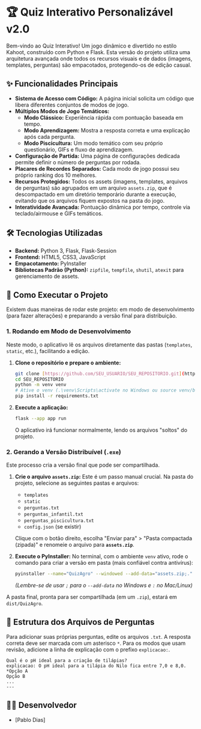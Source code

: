 # 🏆 Quiz Interativo Personalizável v2.0

Bem-vindo ao Quiz Interativo! Um jogo dinâmico e divertido no estilo Kahoot, construído com Python e Flask. Esta versão do projeto utiliza uma arquitetura avançada onde todos os recursos visuais e de dados (imagens, templates, perguntas) são empacotados, protegendo-os de edição casual.

## ✨ Funcionalidades Principais

* **Sistema de Acesso com Código:** A página inicial solicita um código que libera diferentes conjuntos de modos de jogo.
* **Múltiplos Modos de Jogo Temáticos:**
    * **Modo Clássico:** Experiência rápida com pontuação baseada em tempo.
    * **Modo Aprendizagem:** Mostra a resposta correta e uma explicação após cada pergunta.
    * **Modo Piscicultura:** Um modo temático com seu próprio questionário, GIFs e fluxo de aprendizagem.
* **Configuração de Partida:** Uma página de configurações dedicada permite definir o número de perguntas por rodada.
* **Placares de Recordes Separados:** Cada modo de jogo possui seu próprio ranking dos 10 melhores.
* **Recursos Protegidos:** Todos os assets (imagens, templates, arquivos de perguntas) são agrupados em um arquivo `assets.zip`, que é descompactado em um diretório temporário durante a execução, evitando que os arquivos fiquem expostos na pasta do jogo.
* **Interatividade Avançada:** Pontuação dinâmica por tempo, controle via teclado/airmouse e GIFs temáticos.

## 🛠️ Tecnologias Utilizadas

* **Backend:** Python 3, Flask, Flask-Session
* **Frontend:** HTML5, CSS3, JavaScript
* **Empacotamento:** PyInstaller
* **Bibliotecas Padrão (Python):** `zipfile`, `tempfile`, `shutil`, `atexit` para gerenciamento de assets.

## 🚀 Como Executar o Projeto

Existem duas maneiras de rodar este projeto: em modo de desenvolvimento (para fazer alterações) e preparando a versão final para distribuição.

### 1. Rodando em Modo de Desenvolvimento

Neste modo, o aplicativo lê os arquivos diretamente das pastas (`templates`, `static`, etc.), facilitando a edição.

1.  **Clone o repositório e prepare o ambiente:**
    ```bash
    git clone [https://github.com/SEU_USUARIO/SEU_REPOSITORIO.git](https://github.com/SEU_USUARIO/SEU_REPOSITORIO.git)
    cd SEU_REPOSITORIO
    python -m venv venv
    # Ative o venv (.\venv\Scripts\activate no Windows ou source venv/bin/activate no Mac/Linux)
    pip install -r requirements.txt
    ```
2.  **Execute a aplicação:**
    ```bash
    flask --app app run
    ```
    O aplicativo irá funcionar normalmente, lendo os arquivos "soltos" do projeto.

### 2. Gerando a Versão Distribuível (`.exe`)

Este processo cria a versão final que pode ser compartilhada.

1.  **Crie o arquivo `assets.zip`:** Este é um passo manual crucial. Na pasta do projeto, selecione as seguintes pastas e arquivos:
    * `templates`
    * `static`
    * `perguntas.txt`
    * `perguntas_infantil.txt`
    * `perguntas_piscicultura.txt`
    * `config.json` (se existir)
    
    Clique com o botão direito, escolha "Enviar para" > "Pasta compactada (zipada)" e renomeie o arquivo para **`assets.zip`**.

2.  **Execute o PyInstaller:** No terminal, com o ambiente `venv` ativo, rode o comando para criar a versão em pasta (mais confiável contra antivírus):
    ```bash
    pyinstaller --name="QuizAgro" --windowed --add-data="assets.zip;." run.py
    ```
    *(Lembre-se de usar `;` para o `--add-data` no Windows e `:` no Mac/Linux)*

A pasta final, pronta para ser compartilhada (em um `.zip`), estará em `dist/QuizAgro`.

## 📝 Estrutura dos Arquivos de Perguntas

Para adicionar suas próprias perguntas, edite os arquivos `.txt`. A resposta correta deve ser marcada com um asterisco `*`. Para os modos que usam revisão, adicione a linha de explicação com o prefixo `explicacao:`.

```
Qual é o pH ideal para a criação de tilápias?
explicacao: O pH ideal para a tilápia do Nilo fica entre 7,0 e 8,0.
*Opção A
Opção B
...
---
```

## 👨‍💻 Desenvolvedor

* [Pablo Dias]
